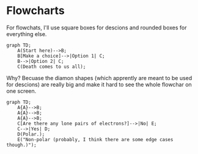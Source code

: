 # Flowcharts
For flowchats, I'll use square boxes for descions and rounded boxes for everything else.
```mermaid
graph TD;
	A(Start here)-->B;
	B[Make a choice]-->|Option 1| C;
	B-->|Option 2| C;
	C(Death comes to us all);
```
Why? Becuase the diamon shapes (which apprently are meant to be used for descions) are really big and make it hard to see the whole flowchar on one screen. 
```
graph TD;
	A{A}-->B;
	A{A}-->B;
	A{A}-->B;
	C[Are there any lone pairs of electrons?]-->|No| E;
	C-->|Yes| D;
	D(Polar.);
	E("Non-polar (probably, I think there are some edge cases though.)");
```